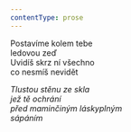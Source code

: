 ```yaml
---
contentType: prose
---
```


<section>

Postavíme kolem tebe  
ledovou zeď  
Uvidíš skrz ní všechno  
co nesmíš nevidět

_Tlustou stěnu ze skla  
jež tě ochrání  
před maminčiným láskyplným  
sápáním_

</section>
